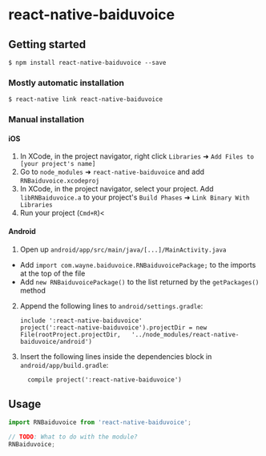 
# react-native-baiduvoice

## Getting started

`$ npm install react-native-baiduvoice --save`

### Mostly automatic installation

`$ react-native link react-native-baiduvoice`

### Manual installation


#### iOS

1. In XCode, in the project navigator, right click `Libraries` ➜ `Add Files to [your project's name]`
2. Go to `node_modules` ➜ `react-native-baiduvoice` and add `RNBaiduvoice.xcodeproj`
3. In XCode, in the project navigator, select your project. Add `libRNBaiduvoice.a` to your project's `Build Phases` ➜ `Link Binary With Libraries`
4. Run your project (`Cmd+R`)<

#### Android

1. Open up `android/app/src/main/java/[...]/MainActivity.java`
  - Add `import com.wayne.baiduvoice.RNBaiduvoicePackage;` to the imports at the top of the file
  - Add `new RNBaiduvoicePackage()` to the list returned by the `getPackages()` method
2. Append the following lines to `android/settings.gradle`:
  	```
  	include ':react-native-baiduvoice'
  	project(':react-native-baiduvoice').projectDir = new File(rootProject.projectDir, 	'../node_modules/react-native-baiduvoice/android')
  	```
3. Insert the following lines inside the dependencies block in `android/app/build.gradle`:
  	```
      compile project(':react-native-baiduvoice')
  	```


## Usage
```javascript
import RNBaiduvoice from 'react-native-baiduvoice';

// TODO: What to do with the module?
RNBaiduvoice;
```
  